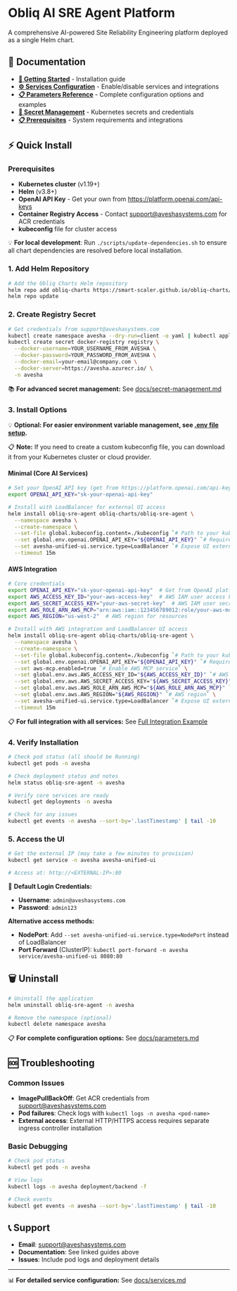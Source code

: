 # Obliq AI SRE Agent Platform

A comprehensive AI-powered Site Reliability Engineering platform deployed as a single Helm chart.

## 📖 Documentation

- **[🚀 Getting Started](#-quick-install)** - Installation guide
- **[⚙️ Services Configuration](./docs/services.md)** - Enable/disable services and integrations
- **[📋 Parameters Reference](./docs/parameters.md)** - Complete configuration options and examples
- **[🔐 Secret Management](./docs/secret-management.md)** - Kubernetes secrets and credentials
- **[📋 Prerequisites](./docs/prerequisites.md)** - System requirements and integrations

## ⚡ Quick Install

### Prerequisites
- **Kubernetes cluster** (v1.19+)
- **Helm** (v3.8+) 
- **OpenAI API Key** - Get your own from https://platform.openai.com/api-keys
- **Container Registry Access** - Contact support@aveshasystems.com for ACR credentials
- **kubeconfig** file for cluster access

💡 **For local development**: Run `./scripts/update-dependencies.sh` to ensure all chart dependencies are resolved before local installation.

### 1. Add Helm Repository
```bash
# Add the Obliq Charts Helm repository
helm repo add obliq-charts https://smart-scaler.github.io/obliq-charts/
helm repo update
```

### 2. Create Registry Secret
```bash
# Get credentials from support@aveshasystems.com
kubectl create namespace avesha --dry-run=client -o yaml | kubectl apply -f -
kubectl create secret docker-registry registry \
  --docker-username=YOUR_USERNAME_FROM_AVESHA \
  --docker-password=YOUR_PASSWORD_FROM_AVESHA \
  --docker-email=your-email@company.com \
  --docker-server=https://avesha.azurecr.io/ \
  -n avesha
```

📚 **For advanced secret management:** See [docs/secret-management.md](./docs/secret-management.md)

### 3. Install Options

💡 **Optional: For easier environment variable management, see [.env file setup](./docs/prerequisites.md#environment-variables-with-env-file).**

📋 **Note:** If you need to create a custom kubeconfig file, you can download it from your Kubernetes cluster or cloud provider.

#### Minimal (Core AI Services)
```bash
# Set your OpenAI API key (get from https://platform.openai.com/api-keys)
export OPENAI_API_KEY="sk-your-openai-api-key"

# Install with LoadBalancer for external UI access
helm install obliq-sre-agent obliq-charts/obliq-sre-agent \
  --namespace avesha \
  --create-namespace \
  --set-file global.kubeconfig.content=./kubeconfig `# Path to your kubeconfig file` \
  --set global.env.openai.OPENAI_API_KEY="${OPENAI_API_KEY}" `# Required for AI services` \
  --set avesha-unified-ui.service.type=LoadBalancer `# Expose UI externally` \
  --timeout 15m
```

#### AWS Integration
```bash
# Core credentials
export OPENAI_API_KEY="sk-your-openai-api-key"  # Get from OpenAI platform
export AWS_ACCESS_KEY_ID="your-aws-access-key"  # AWS IAM user access key
export AWS_SECRET_ACCESS_KEY="your-aws-secret-key"  # AWS IAM user secret
export AWS_ROLE_ARN_AWS_MCP="arn:aws:iam::123456789012:role/your-aws-mcp-role"  # IAM role for AWS MCP
export AWS_REGION="us-west-2"  # AWS region for resources

# Install with AWS integration and LoadBalancer UI access
helm install obliq-sre-agent obliq-charts/obliq-sre-agent \
  --namespace avesha \
  --create-namespace \
  --set-file global.kubeconfig.content=./kubeconfig `# Path to your kubeconfig` \
  --set global.env.openai.OPENAI_API_KEY="${OPENAI_API_KEY}" `# Required for AI services` \
  --set aws-mcp.enabled=true `# Enable AWS MCP service` \
  --set global.env.aws.AWS_ACCESS_KEY_ID="${AWS_ACCESS_KEY_ID}" `# AWS API access` \
  --set global.env.aws.AWS_SECRET_ACCESS_KEY="${AWS_SECRET_ACCESS_KEY}" `# AWS API secret` \
  --set global.env.aws.AWS_ROLE_ARN_AWS_MCP="${AWS_ROLE_ARN_AWS_MCP}" `# AWS MCP role ARN` \
  --set global.env.aws.AWS_REGION="${AWS_REGION}" `# AWS region` \
  --set avesha-unified-ui.service.type=LoadBalancer `# Expose UI externally` \
  --timeout 15m
```

📋 **For full integration with all services:** See [Full Integration Example](./docs/parameters.md#-complete-deployment-examples)

### 4. Verify Installation
```bash
# Check pod status (all should be Running)
kubectl get pods -n avesha

# Check deployment status and notes
helm status obliq-sre-agent -n avesha

# Verify core services are ready
kubectl get deployments -n avesha

# Check for any issues
kubectl get events -n avesha --sort-by='.lastTimestamp' | tail -10
```

### 5. Access the UI
```bash
# Get the external IP (may take a few minutes to provision)
kubectl get service -n avesha avesha-unified-ui

# Access at: http://<EXTERNAL-IP>:80
```

🔐 **Default Login Credentials:**
- **Username**: `admin@aveshasystems.com`
- **Password**: `admin123`

**Alternative access methods:**
- **NodePort**: Add `--set avesha-unified-ui.service.type=NodePort` instead of LoadBalancer
- **Port Forward** (ClusterIP): `kubectl port-forward -n avesha service/avesha-unified-ui 8080:80`

## 🗑️ Uninstall

```bash
# Uninstall the application
helm uninstall obliq-sre-agent -n avesha

# Remove the namespace (optional)
kubectl delete namespace avesha
```

📋 **For complete configuration options:** See [docs/parameters.md](./docs/parameters.md)

## 🆘 Troubleshooting

### Common Issues
- **ImagePullBackOff**: Get ACR credentials from support@aveshasystems.com
- **Pod failures**: Check logs with `kubectl logs -n avesha <pod-name>`
- **External access**: External HTTP/HTTPS access requires separate ingress controller installation

### Basic Debugging
```bash
# Check pod status
kubectl get pods -n avesha

# View logs
kubectl logs -n avesha deployment/backend -f

# Check events
kubectl get events -n avesha --sort-by='.lastTimestamp' | tail -10
```

## 📞 Support

- **Email**: support@aveshasystems.com
- **Documentation**: See linked guides above
- **Issues**: Include pod logs and deployment details

---

📊 **For detailed service configuration:** See [docs/services.md](./docs/services.md)
